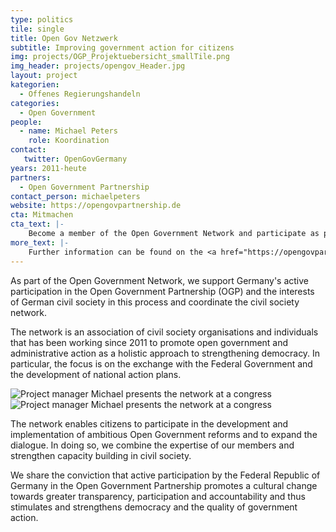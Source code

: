 ```yaml
---
type: politics
tile: single
title: Open Gov Netzwerk
subtitle: Improving government action for citizens
img: projects/OGP_Projektuebersicht_smallTile.png
img_header: projects/opengov_Header.jpg
layout: project
kategorien:
  - Offenes Regierungshandeln
categories:
  - Open Government
people:
  - name: Michael Peters
    role: Koordination
contact:
   twitter: OpenGovGermany
years: 2011-heute
partners: 
  - Open Government Partnership 
contact_person: michaelpeters
website: https://opengovpartnership.de
cta: Mitmachen
cta_text: |-
    Become a member of the Open Government Network and participate as part of civil society in the OGP process in Germany! We work on very different things and there are many ways to get involved in the network. You can find out more <a href="https://opengovpartnership.de/mitmachen/">here</a>.
more_text: |-
    Further information can be found on the <a href="https://opengovpartnership.de">Website</a> of the Open Government Network.
---
```

As part of the Open Government Network, we support Germany's active participation in the Open Government Partnership (OGP) and the interests of German civil society in this process and coordinate the civil society network.

The network is an association of civil society organisations and individuals that has been working since 2011 to promote open government and administrative action as a holistic approach to strengthening democracy. In particular, the focus is on the exchange with the Federal Government and the development of national action plans.

<div class="two-img">
  <img alt="Project manager Michael presents the network at a congress" src="/files/projects/opengov_img_1.jpg">
  <img alt="Project manager Michael presents the network at a congress" src="/files/projects/opengov_img_2.jpg">
</div>

The network enables citizens to participate in the development and implementation of ambitious Open Government reforms and to expand the dialogue. In doing so, we combine the expertise of our members and strengthen capacity building in civil society.

We share the conviction that active participation by the Federal Republic of Germany in the Open Government Partnership promotes a cultural change towards greater transparency, participation and accountability and thus stimulates and strengthens democracy and the quality of government action.
